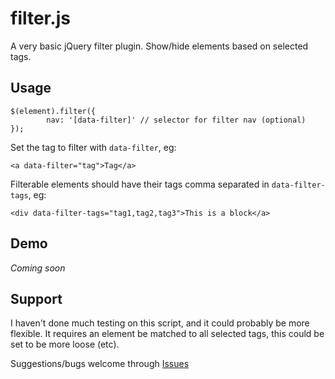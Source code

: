 filter.js
=========

A very basic jQuery filter plugin. Show/hide elements based on selected tags.

## Usage

```
$(element).filter({
		nav: '[data-filter]' // selector for filter nav (optional)
});
```

Set the tag to filter with `data-filter`, eg:
```
<a data-filter="tag">Tag</a>
```

Filterable elements should have their tags comma separated in `data-filter-tags`, eg:
```
<div data-filter-tags="tag1,tag2,tag3">This is a block</a>
```

## Demo

*Coming soon*

## Support

I haven't done much testing on this script, and it could probably be more flexible. It requires an element be matched to all selected tags, this could be set to be more loose (etc).

Suggestions/bugs welcome through [Issues](https://github.com/tommaitland/filter.js/issues)
